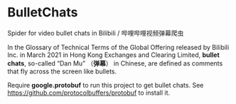 # BulletChats
Spider for video bullet chats in Bilibili / 哔哩哔哩视频弹幕爬虫

In the Glossary of Technical Terms of the Global Offering released by Bilibili Inc. in March 2021 in Hong Kong Exchanges and Clearing Limited, **bullet chats**, so-called “Dan Mu” （**弹幕**） in Chinese, are defined as comments that fly across the screen like bullets.

Require **google.protobuf** to run this project to get bullet chats. See https://github.com/protocolbuffers/protobuf to install it.
